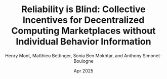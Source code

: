 ---
type: inproceedings
title: "Reliability is Blind: Collective Incentives for Decentralized Computing Marketplaces without Individual Behavior Information"
name : rib
date: Apr 2025
year: 2025
author: Henry Mont, Matthieu Bettinger, Sonia Ben Mokhtar, and Anthony Simonet-Boulogne
booktitle: Companion Proceedings of the 2025 20th European Dependable Computing Conference (EDCC-C'25)
publisher: IEEE
publisher_url: 
issue: 
article_number: 
doi: https://arxiv.org/abs/2503.19055
github: https://github.com/RedChainLab/Reliability-Is-Blind-Collective-Incentives
---